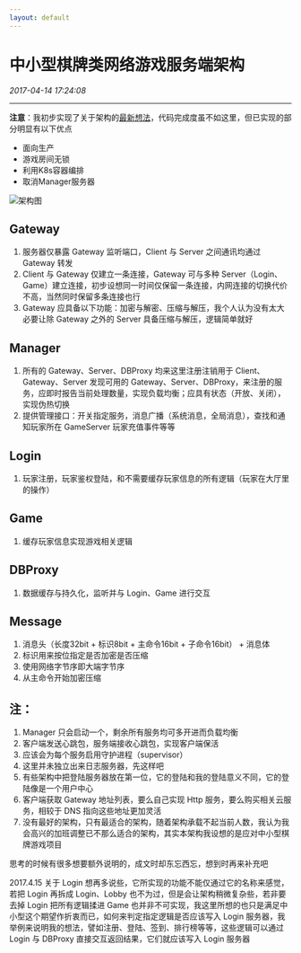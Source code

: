 ```yaml
---
layout: default
---
```


# 中小型棋牌类网络游戏服务端架构
_2017-04-14 17:24:08_

* * *

**注意**：我初步实现了关于架构的[最新想法](094.html)，代码完成度虽不如这里，但已实现的部分明显有以下优点
* 面向生产
* 游戏房间无锁
* 利用K8s容器编排
* 取消Manager服务器

![架构图](./img/066_1.png)

## Gateway

 1. 服务器仅暴露 Gateway 监听端口，Client 与 Server 之间通讯均通过 Gateway 转发
 2. Client 与 Gateway 仅建立一条连接，Gateway 可与多种 Server（Login、Game）建立连接，初步设想同一时间仅保留一条连接，内网连接的切换代价不高，当然同时保留多条连接也行
 3. Gateway 应具备以下功能：加密与解密、压缩与解压，我个人认为没有太大必要让除 Gateway 之外的 Server 具备压缩与解压，逻辑简单就好

## Manager

 1. 所有的 Gateway、Server、DBProxy 均来这里注册注销用于 Client、Gateway、Server 发现可用的 Gateway、Server、DBProxy，来注册的服务，应即时报告当前处理数量，实现负载均衡；应具有状态（开放、关闭），实现伪热切换
 2. 提供管理接口：开关指定服务，消息广播（系统消息，全局消息），查找和通知玩家所在 GameServer 玩家充值事件等等

## Login

 1. 玩家注册，玩家鉴权登陆，和不需要缓存玩家信息的所有逻辑（玩家在大厅里的操作）

## Game

 1. 缓存玩家信息实现游戏相关逻辑

## DBProxy

 1. 数据缓存与持久化，监听并与 Login、Game 进行交互

## Message

 1. 消息头（长度32bit + 标识8bit + 主命令16bit + 子命令16bit） + 消息体
 2. 标识用来按位指定是否加密是否压缩
 3. 使用网络字节序即大端字节序
 4. 从主命令开始加密压缩

## 注：

 1. Manager 只会启动一个，剩余所有服务均可多开进而负载均衡
 2. 客户端发送心跳包，服务端接收心跳包，实现客户端保活
 3. 应该会为每个服务启用守护进程（supervisor）
 4. 这里并未独立出来日志服务器，先这样吧
 5. 有些架构中把登陆服务器放在第一位，它的登陆和我的登陆意义不同，它的登陆像是一个用户中心
 6. 客户端获取 Gateway 地址列表，要么自己实现 Http 服务，要么购买相关云服务，相较于 DNS 指向这些地址更加灵活
 7. 没有最好的架构，只有最适合的架构，随着架构承载不起当前人数，我认为我会高兴的加班调整已不那么适合的架构，其实本架构我设想的是应对中小型棋牌游戏项目

思考的时候有很多想要额外说明的，成文时却东忘西忘，想到时再来补充吧

2017.4.15
关于 Login 想再多说些，它所实现的功能不能仅通过它的名称来感觉，若把 Login 再拆成 Login、Lobby 也不为过，但是会让架构稍微复杂些，若非要去掉 Login 把所有逻辑揉进 Game 也并非不可实现，我这里所想的也只是满足中小型这个期望作折衷而已，如何来判定指定逻辑是否应该写入 Login 服务器，我举例来说明我的想法，譬如注册、登陆、签到、排行榜等等，这些逻辑可以通过 Login 与 DBProxy 直接交互返回结果，它们就应该写入 Login 服务器
